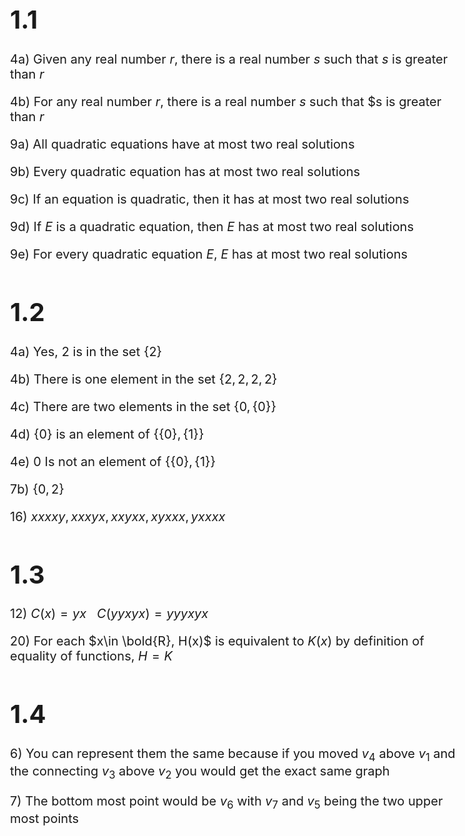 <style type="text/css">
  body{
  font-size: 15pt;
}
</style>

# 1.1

4a) Given any real number $r$, there is a real number $s$ such that $s$ is greater than $r$

4b) For any real number $r$, there is a real number $s$ such that $s is greater than $r$

9a) All quadratic equations have at most two real solutions

9b) Every quadratic equation has at most two real solutions

9c) If an equation is quadratic, then it has at most two real solutions

9d) If $E$ is a quadratic equation, then $E$ has at most two real solutions

9e) For every quadratic equation $E$, $E$ has at most two real solutions

# 1.2

4a) Yes, 2 is in the set $\{2\}$

4b) There is one element in the set $\{2,2,2,2\}$

4c) There are two elements in the set $\{0, \{0\}\}$

4d) $\{0\}$ is an element of $\{\{0\}, \{1\}\}$

4e) 0 Is not an element of $\{\{0\}, \{1\}\}$

7b) $\{0,2\}$

16\) $xxxxy, xxxyx, xxyxx, xyxxx, yxxxx$

# 1.3

12\) $C(x) = yx \ \ \ C(yyxyx) = yyyxyx$

20\) For each $x\in \bold{R}, H(x)$ is equivalent to $K(x)$ by definition of equality of functions, $H = K$

# 1.4

6\) You can represent them the same because if you moved $v_4$ above $v_1$ and the connecting $v_3$ above $v_2$ you would get the exact same graph

7\) The bottom most point would be $v_6$ with $v_7$ and $v_5$ being the two upper most points
